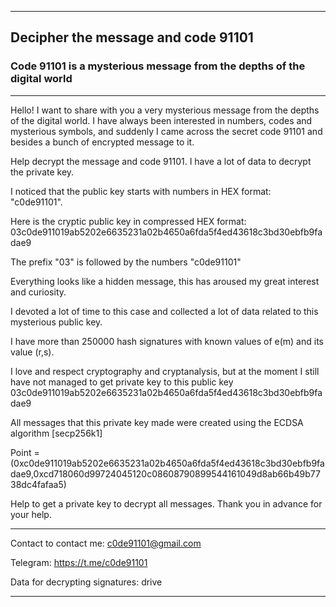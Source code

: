 -------------------------
## Decipher the message and code 91101
### Code 91101 is a mysterious message from the depths of the digital world
-------------------------

Hello! I want to share with you a very mysterious message from the depths of the digital world.
I have always been interested in numbers, codes and mysterious symbols, and suddenly I came across the secret code 91101 and besides a bunch of encrypted message to it.

Help decrypt the message and code 91101. I have a lot of data to decrypt the private key.

I noticed that the public key starts with numbers in HEX format: "c0de91101".

Here is the cryptic public key in compressed HEX format: 03c0de911019ab5202e6635231a02b4650a6fda5f4ed43618c3bd30ebfb9fadae9

The prefix "03" is followed by the numbers "c0de91101"

Everything looks like a hidden message, this has aroused my great interest and curiosity.

I devoted a lot of time to this case and collected a lot of data related to this mysterious public key.

I have more than 250000 hash signatures with known values of e(m) and its value (r,s).

I love and respect cryptography and cryptanalysis, but at the moment I still have not managed to get private key to this public key 03c0de911019ab5202e6635231a02b4650a6fda5f4ed43618c3bd30ebfb9fadae9

All messages that this private key made were created using the ECDSA algorithm [secp256k1]

Point = (0xc0de911019ab5202e6635231a02b4650a6fda5f4ed43618c3bd30ebfb9fadae9,0xcd718060d99724045120c08608790899544161049d8ab66b49b7738dc4fafaa5)

Help to get a private key to decrypt all messages. Thank you in advance for your help.

-------------------------

Contact to contact me: c0de91101@gmail.com

Telegram: https://t.me/c0de91101

Data for decrypting signatures: drive

-------------------------
